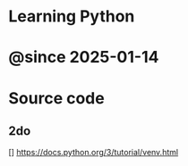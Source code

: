 # Learning Python 
# @since 2025-01-14
# 
# Source code 


## 2do
[] https://docs.python.org/3/tutorial/venv.html



